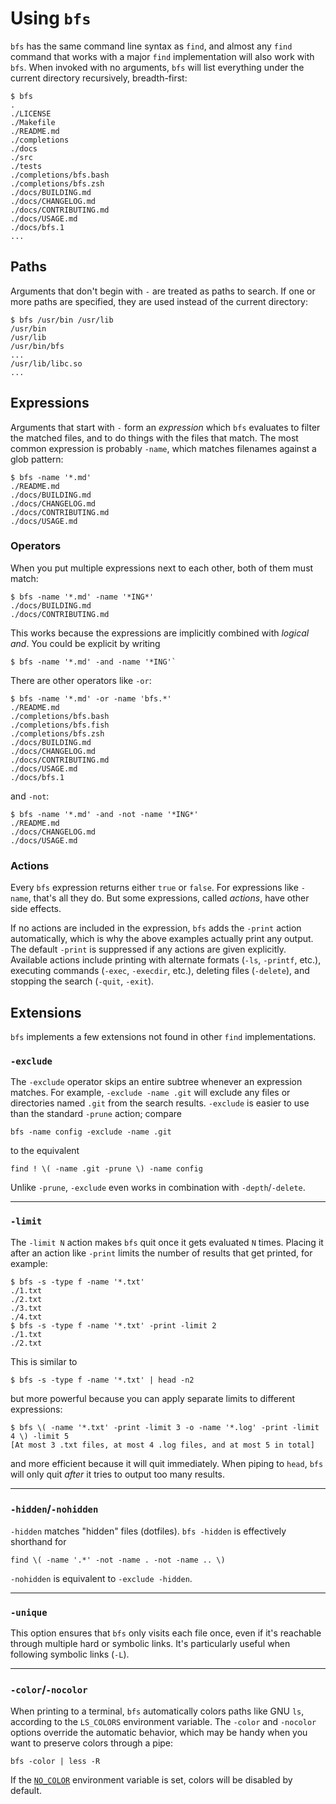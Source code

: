 Using `bfs`
===========

`bfs` has the same command line syntax as `find`, and almost any `find` command that works with a major `find` implementation will also work with `bfs`.
When invoked with no arguments, `bfs` will list everything under the current directory recursively, breadth-first:

```console
$ bfs
.
./LICENSE
./Makefile
./README.md
./completions
./docs
./src
./tests
./completions/bfs.bash
./completions/bfs.zsh
./docs/BUILDING.md
./docs/CHANGELOG.md
./docs/CONTRIBUTING.md
./docs/USAGE.md
./docs/bfs.1
...
```


Paths
-----

Arguments that don't begin with `-` are treated as paths to search.
If one or more paths are specified, they are used instead of the current directory:

```console
$ bfs /usr/bin /usr/lib
/usr/bin
/usr/lib
/usr/bin/bfs
...
/usr/lib/libc.so
...
```


Expressions
-----------

Arguments that start with `-` form an *expression* which `bfs` evaluates to filter the matched files, and to do things with the files that match.
The most common expression is probably `-name`, which matches filenames against a glob pattern:

```console
$ bfs -name '*.md'
./README.md
./docs/BUILDING.md
./docs/CHANGELOG.md
./docs/CONTRIBUTING.md
./docs/USAGE.md
```

### Operators

When you put multiple expressions next to each other, both of them must match:

```console
$ bfs -name '*.md' -name '*ING*'
./docs/BUILDING.md
./docs/CONTRIBUTING.md
```

This works because the expressions are implicitly combined with *logical and*.
You could be explicit by writing

```console
$ bfs -name '*.md' -and -name '*ING'`
```

There are other operators like `-or`:

```console
$ bfs -name '*.md' -or -name 'bfs.*'
./README.md
./completions/bfs.bash
./completions/bfs.fish
./completions/bfs.zsh
./docs/BUILDING.md
./docs/CHANGELOG.md
./docs/CONTRIBUTING.md
./docs/USAGE.md
./docs/bfs.1
```

and `-not`:

```console
$ bfs -name '*.md' -and -not -name '*ING*'
./README.md
./docs/CHANGELOG.md
./docs/USAGE.md
```

### Actions

Every `bfs` expression returns either `true` or `false`.
For expressions like `-name`, that's all they do.
But some expressions, called *actions*, have other side effects.

If no actions are included in the expression, `bfs` adds the `-print` action automatically, which is why the above examples actually print any output.
The default `-print` is suppressed if any actions are given explicitly.
Available actions include printing with alternate formats (`-ls`, `-printf`, etc.), executing commands (`-exec`, `-execdir`, etc.), deleting files (`-delete`), and stopping the search (`-quit`, `-exit`).


Extensions
----------

`bfs` implements a few extensions not found in other `find` implementations.

### `-exclude`

The `-exclude` operator skips an entire subtree whenever an expression matches.
For example, `-exclude -name .git` will exclude any files or directories named `.git` from the search results.
`-exclude` is easier to use than the standard `-prune` action; compare

    bfs -name config -exclude -name .git

to the equivalent

    find ! \( -name .git -prune \) -name config

Unlike `-prune`, `-exclude` even works in combination with `-depth`/`-delete`.

---

### `-limit`

The `-limit N` action makes `bfs` quit once it gets evaluated `N` times.
Placing it after an action like `-print` limits the number of results that get printed, for example:

```console
$ bfs -s -type f -name '*.txt'
./1.txt
./2.txt
./3.txt
./4.txt
$ bfs -s -type f -name '*.txt' -print -limit 2
./1.txt
./2.txt
```

This is similar to

```console
$ bfs -s -type f -name '*.txt' | head -n2
```

but more powerful because you can apply separate limits to different expressions:

```console
$ bfs \( -name '*.txt' -print -limit 3 -o -name '*.log' -print -limit 4 \) -limit 5
[At most 3 .txt files, at most 4 .log files, and at most 5 in total]
```

and more efficient because it will quit immediately.
When piping to `head`, `bfs` will only quit *after* it tries to output too many results.

---

### `-hidden`/`-nohidden`

`-hidden` matches "hidden" files (dotfiles).
`bfs -hidden` is effectively shorthand for

    find \( -name '.*' -not -name . -not -name .. \)

`-nohidden` is equivalent to `-exclude -hidden`.

---

### `-unique`

This option ensures that `bfs` only visits each file once, even if it's reachable through multiple hard or symbolic links.
It's particularly useful when following symbolic links (`-L`).

---

### `-color`/`-nocolor`

When printing to a terminal, `bfs` automatically colors paths like GNU `ls`, according to the `LS_COLORS` environment variable.
The `-color` and `-nocolor` options override the automatic behavior, which may be handy when you want to preserve colors through a pipe:

    bfs -color | less -R

If the [`NO_COLOR`](https://no-color.org/) environment variable is set, colors will be disabled by default.
